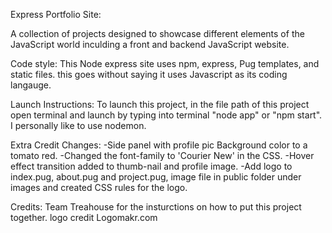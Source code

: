 Express Portfolio Site:

A collection of projects designed to showcase different elements of the JavaScript world inculding a front and backend JavaScript website.

Code style:
This Node express site uses npm, express, Pug templates, and static files.
this goes without saying it uses Javascript as its coding langauge.

Launch Instructions:
To launch this project, in the file path of this project open terminal and launch by typing into terminal "node app" or "npm start". 
I personally like to use nodemon.

Extra Credit Changes:
-Side panel with profile pic Background color to a tomato red.
-Changed the font-family to 'Courier New' in the CSS.
-Hover effect transition added to thumb-nail and profile image.
-Add logo to index.pug, about.pug and project.pug, image file in public folder under images and created CSS rules for the logo.

Credits:
Team Treahouse for the insturctions on how to put this project together.
logo credit Logomakr.com